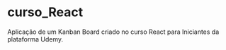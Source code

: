 # curso_React

Aplicação de um Kanban Board criado no curso React para Iniciantes da plataforma Udemy.
